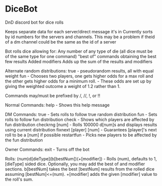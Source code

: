 # DiceBot
DnD discord bot for dice rolls

Keeps separate data for each server/direct message it's in
Currently sorts by id numbers for the servers and channels.
This may be a problem if theid of a dm channel could be the same as the id of a server


Bot rolls dice allowing for:
Any number of any type of die (all dice must be of the same type for one command)
"best of" commands obtaining the best few results
Added modifiers
Adds up the sum of the results and modifiers

Alternate random distributions:
true - pseudorandom results, all with equal weight
fun - Chooses two players, one gets higher odds for a max roll and the other gets higher odds for a minimum roll.
	- These odds are set up by giving the weighted outcome a weight of 1.2 rather than 1.

Commands may/must be prefixed by /, //, !, or !!

Normal Commands:
help - Shows this help message

DM Commands:
true - Sets rolls to follow true random distribution
fun - Sets rolls to follow fun distribution
check - Shows which players are affected by fun distribution
checkrng [num] - Rolls 100000 d[num]s and displays results using current distribution
fixnext [player] [num] - Guarantees [player]'s next roll to be a [num] if possible
restartfun - Picks new players to be affected by the fun distribution

Owner Commands:
exit - Turns off the bot

Rolls:
(num)d\[dieType](b[bestNum])(+[modifier]) - Rolls (num), defaults to 1, [dieType] sided dice.
Optionally, you may add the best of and modifier sections.
b[bestNum] takes the best [bestNum] results from the rolled dice assuming [bestNum]<=(num).
+[modifier] adds the given [modifier] value to the roll's sum. 


